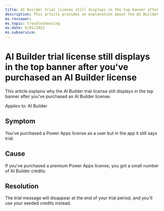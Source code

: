 ```yaml
---
title: AI Builder trial license still displays in the top banner after you've purchased an AI Builder license
description: This article provides an explanation about the AI Builder trial license after being purchased.
ms.reviewer: 
ms.topic: troubleshooting
ms.date: 6/01/2022
ms.subservice: 
---
```


# AI Builder trial license still displays in the top banner after you've purchased an AI Builder license

This article explains why the AI Builder trial license still displays in the top banner after you've purchased an AI Builder license.

_Applies to:_ AI Builder

## Symptom

You've purchased a Power Apps license as a user but in the app it still says trial.

## Cause

If you've purchased a premium Power Apps license, you got a small number of AI Builder credits.

## Resolution

The trial message will disappear at the end of your trial period, and you'll use your seeded credits instead.
